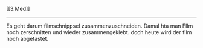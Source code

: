 [[3.Med]]
___
Es geht darum filmschnippsel zusammenzuschneiden. Damal hta man FIlm noch zerschnitten und wieder zusammengeklebt. doch heute wird der film noch abgetastet.